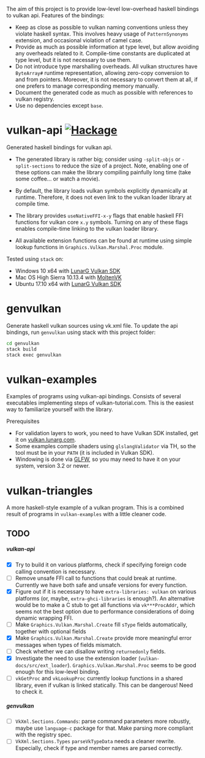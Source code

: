 The aim of this project is to provide low-level low-overhead haskell bindings to vulkan api.
Features of the bindings:

  * Keep as close as possible to vulkan naming conventions unless they violate
    haskell syntax. This involves heavy usage of `PatternSynonyms` extension,
    and occasional violation of camel case.
  * Provide as much as possible information at type level, but allow avoiding
    any overheads related to it.
    Compile-time constants are duplicated at type level, but it is not necessary
    to use them.
  * Do not introduce type marshalling overheads.
    All vulkan structures have `ByteArray#` runtime representation,
    allowing zero-copy conversion to and from pointers.
    Moreover, it is not necessary to convert them at all, if one prefers to
    manage corresponding memory manually.
  * Document the generated code as much as possible with references to vulkan registry.
  * Use no dependencies except `base`.

# vulkan-api [![Hackage](https://img.shields.io/hackage/v/vulkan-api.svg)](https://hackage.haskell.org/package/vulkan-api)

Generated haskell bindings for vulkan api.


  * The generated library is rather big; consider using `-split-objs` or `-split-sections`
    to reduce the size of a project.
    Note, enabling one of these options can make the library compiling painfully
    long time (take some coffee... or watch a movie).

  * By default, the library loads vulkan symbols explicitly dynamically at runtime.
    Therefore, it does not even link to the vulkan loader library at compile time.

  * The library provides `useNativeFFI-x-y` flags that enable haskell FFI functions
    for vulkan core `x.y` symbols.
    Turning on any of these flags enables compile-time linking to the vulkan loader library.

  * All available extension functions can be found at runtime using simple lookup
    functions in `Graphics.Vulkan.Marshal.Proc` module.


Tested using `stack` on:

  * Windows 10 x64 with [LunarG Vulkan SDK](https://www.lunarg.com/vulkan-sdk/)
  * Mac OS High Sierra 10.13.4 with [MoltenVK](https://github.com/KhronosGroup/MoltenVK)
  * Ubuntu 17.10 x64 with [LunarG Vulkan SDK](https://www.lunarg.com/vulkan-sdk/)


# genvulkan

Generate haskell vulkan sources using vk.xml file.
To update the api bindings, run `genvulkan` using stack with this project folder:
```bash
cd genvulkan
stack build
stack exec genvulkan
```

# vulkan-examples

Examples of programs using vulkan-api bindings.
Consists of several executables implementing steps of vulkan-tutorial.com.
This is the easiest way to familiarize yourself with the library.

Prerequisites
  * For validation layers to work, you need to have Vulkan SDK installed,
    get it on [vulkan.lunarg.com](https://vulkan.lunarg.com/).
  * Some examples compile shaders using `glslangValidator` via TH, so the tool must be in your `PATH`
    (it is included in Vulkan SDK).
  * Windowing is done via [GLFW](http://www.glfw.org/), so you may need to have it on your system,
    version 3.2 or newer.


# vulkan-triangles

A more haskell-style example of a vulkan program.
This is a combined result of programs in `vulkan-examples` with a little cleaner code.




## TODO

##### vulkan-api

 * [x] Try to build it on various platforms, check if specifying foreign code calling
       convention is necessary.
 * [ ] Remove unsafe FFI call to functions that could break at runtime.
       Currently we have both safe and unsafe versions for every function.
 * [x] Figure out if it is necessary to have `extra-libraries: vulkan` on various platforms
       (or, maybe, `extra-ghci-libraries` is enough?).
       An alternative would be to make a C stub to get all functions via `vk***ProcAddr`,
       which seems not the best option due to performance considerations of doing
       dynamic wrapping FFI.
 * [ ] Make `Graphics.Vulkan.Marshal.Create` fill `sType` fields automatically,
       together with optional fields
 * [x] Make `Graphics.Vulkan.Marshal.Create` provide more meaningful error
       messages when types of fields mismatch.
 * [ ] Check whether we can disallow writing `returnedonly` fields.
 * [x] Investigate the need to use the extension loader (`vulkan-docs/src/ext_loader`).
       `Graphics.Vulkan.Marshal.Proc` seems to be good enough for this low-level binding.
 * [ ] `vkGetProc` and `vkLookupProc` currently lookup functions in a shared library,
       even if vulkan is linked statically. This can be dangerous! Need to check it.

##### genvulkan

 * [ ] `VkXml.Sections.Commands`: parse command parameters more robustly,
       maybe use `language-c` package for that.
       Make parsing more compliant with the registry spec.
 * [ ] `VkXml.Sections.Types` `parseVkTypeData` needs a cleaner rewrite.
      Especially, check if type and member names are parsed correctly.
